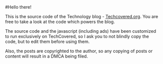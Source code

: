 #Hello there!


This is the source code of the Technology blog - [Techcovered.org](http://www.techcovered.org). You are free to take a look at the code which powers the blog.

The source code and the javascript (including ads) have been customized to run exclusively on TechCovered, so I ask you to not blindly copy the code, but to edit them before using them.

Also, the posts are copyrighted to the author, so any copying of posts or content will result in a DMCA being filed. 
